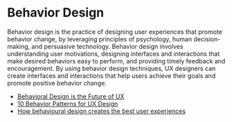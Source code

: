 # Behavior Design

Behavior design is the practice of designing user experiences that promote behavior change, by leveraging principles of psychology, human decision-making, and persuasive technology. Behavior design involves understanding user motivations, designing interfaces and interactions that make desired behaviors easy to perform, and providing timely feedback and encouragement. By using behavior design techniques, UX designers can create interfaces and interactions that help users achieve their goals and promote positive behavior change.

- [Behavioral Design is the Future of UX](https://designli.co/blog/behavioral-design-is-the-future-of-ux/)
- [10 Behavior Patterns for UX Design](https://uxdesign.cc/10-essential-cognitive-behavior-patterns-for-ux-design-7f0cc2e00d31)
- [How behavioural design creates the best user experiences](https://www.widerfunnel.com/blog/how-behavioural-design-creates-the-best-user-experiences/)